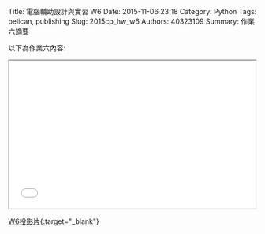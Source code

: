 Title: 電腦輔助設計與實習  W6
Date: 2015-11-06 23:18
Category: Python
Tags: pelican, publishing
Slug: 2015cp_hw_w6
Authors: 40323109
Summary: 作業六摘要

以下為作業六內容:

<iframe src="40323109_cp_w6_p.html" width="500" height="300"></iframe>

[W6投影片](40323109_cp_w6_p.html){:target="_blank"}



